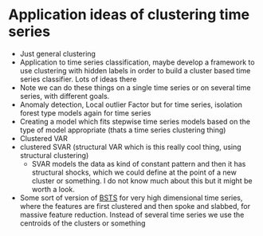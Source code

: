 # Application ideas of clustering time series

* Just general clustering
* Application to time series classification, maybe develop a framework to use clustering with hidden labels in order to build a cluster based time series classifier. Lots of ideas there
* Note we can do these things on a single time series or on several time series, with different goals.
* Anomaly detection, Local outlier Factor but for time series, isolation forest type models again for time series
* Creating a model which fits stepwise time series models based on the type of model appropriate (thats a time series clustering thing)
* Clustered VAR
* clustered SVAR (structural VAR which is this really cool thing, using structural clustering)
	* SVAR models the data as kind of constant pattern and then it has structural shocks, which we could define at the point of a new cluster or something. I do not know much about this but it might be worth a look.
* Some sort of version of [BSTS](https://en.wikipedia.org/wiki/Bayesian_structural_time_series) for very high dimensional time series, where the features are first clustered and then spoke and slabbed, for massive feature reduction. Instead of several time series we use the centroids of the clusters or something

